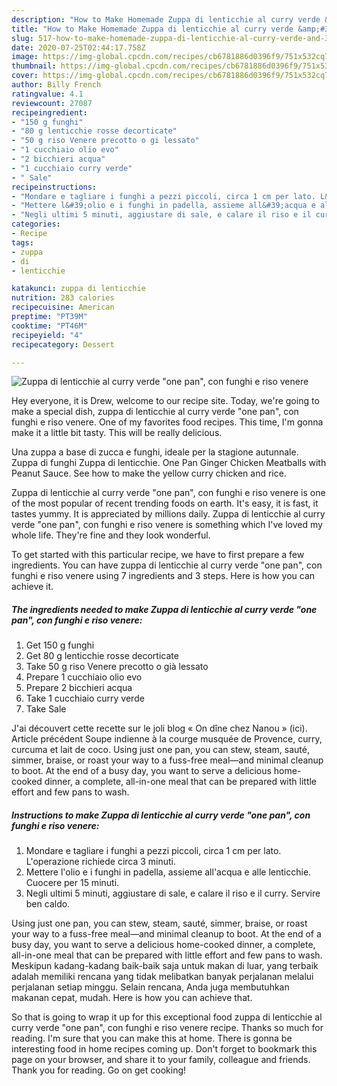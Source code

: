 ```yaml
---
description: "How to Make Homemade Zuppa di lenticchie al curry verde &amp;#34;one pan&amp;#34;, con funghi e riso venere"
title: "How to Make Homemade Zuppa di lenticchie al curry verde &amp;#34;one pan&amp;#34;, con funghi e riso venere"
slug: 517-how-to-make-homemade-zuppa-di-lenticchie-al-curry-verde-and-34-one-pan-and-34-con-funghi-e-riso-venere
date: 2020-07-25T02:44:17.758Z
image: https://img-global.cpcdn.com/recipes/cb6781886d0396f9/751x532cq70/zuppa-di-lenticchie-al-curry-verde-one-pan-con-funghi-e-riso-venere-recipe-main-photo.jpg
thumbnail: https://img-global.cpcdn.com/recipes/cb6781886d0396f9/751x532cq70/zuppa-di-lenticchie-al-curry-verde-one-pan-con-funghi-e-riso-venere-recipe-main-photo.jpg
cover: https://img-global.cpcdn.com/recipes/cb6781886d0396f9/751x532cq70/zuppa-di-lenticchie-al-curry-verde-one-pan-con-funghi-e-riso-venere-recipe-main-photo.jpg
author: Billy French
ratingvalue: 4.1
reviewcount: 27087
recipeingredient:
- "150 g funghi"
- "80 g lenticchie rosse decorticate"
- "50 g riso Venere precotto o gi lessato"
- "1 cucchiaio olio evo"
- "2 bicchieri acqua"
- "1 cucchiaio curry verde"
- " Sale"
recipeinstructions:
- "Mondare e tagliare i funghi a pezzi piccoli, circa 1 cm per lato. L&#39;operazione richiede circa 3 minuti."
- "Mettere l&#39;olio e i funghi in padella, assieme all&#39;acqua e alle lenticchie. Cuocere per 15 minuti."
- "Negli ultimi 5 minuti, aggiustare di sale, e calare il riso e il curry. Servire ben caldo."
categories:
- Recipe
tags:
- zuppa
- di
- lenticchie

katakunci: zuppa di lenticchie 
nutrition: 283 calories
recipecuisine: American
preptime: "PT39M"
cooktime: "PT46M"
recipeyield: "4"
recipecategory: Dessert

---
```



![Zuppa di lenticchie al curry verde &#34;one pan&#34;, con funghi e riso venere](https://img-global.cpcdn.com/recipes/cb6781886d0396f9/751x532cq70/zuppa-di-lenticchie-al-curry-verde-one-pan-con-funghi-e-riso-venere-recipe-main-photo.jpg)

Hey everyone, it is Drew, welcome to our recipe site. Today, we're going to make a special dish, zuppa di lenticchie al curry verde &#34;one pan&#34;, con funghi e riso venere. One of my favorites food recipes. This time, I'm gonna make it a little bit tasty. This will be really delicious.

Una zuppa a base di zucca e funghi, ideale per la stagione autunnale. Zuppa di funghi Zuppa di lenticchie. One Pan Ginger Chicken Meatballs with Peanut Sauce. See how to make the yellow curry chicken and rice.

Zuppa di lenticchie al curry verde &#34;one pan&#34;, con funghi e riso venere is one of the most popular of recent trending foods on earth. It's easy, it is fast, it tastes yummy. It is appreciated by millions daily. Zuppa di lenticchie al curry verde &#34;one pan&#34;, con funghi e riso venere is something which I've loved my whole life. They're fine and they look wonderful.


To get started with this particular recipe, we have to first prepare a few ingredients. You can have zuppa di lenticchie al curry verde &#34;one pan&#34;, con funghi e riso venere using 7 ingredients and 3 steps. Here is how you can achieve it.

<!--inarticleads1-->

##### The ingredients needed to make Zuppa di lenticchie al curry verde &#34;one pan&#34;, con funghi e riso venere:

1. Get 150 g funghi
1. Get 80 g lenticchie rosse decorticate
1. Take 50 g riso Venere precotto o già lessato
1. Prepare 1 cucchiaio olio evo
1. Prepare 2 bicchieri acqua
1. Take 1 cucchiaio curry verde
1. Take  Sale


J&#39;ai découvert cette recette sur le joli blog « On dîne chez Nanou » (ici). Article précédent Soupe indienne à la courge musquée de Provence, curry, curcuma et lait de coco. Using just one pan, you can stew, steam, sauté, simmer, braise, or roast your way to a fuss-free meal—and minimal cleanup to boot. At the end of a busy day, you want to serve a delicious home-cooked dinner, a complete, all-in-one meal that can be prepared with little effort and few pans to wash. 

<!--inarticleads2-->

##### Instructions to make Zuppa di lenticchie al curry verde &#34;one pan&#34;, con funghi e riso venere:

1. Mondare e tagliare i funghi a pezzi piccoli, circa 1 cm per lato. L&#39;operazione richiede circa 3 minuti.
1. Mettere l&#39;olio e i funghi in padella, assieme all&#39;acqua e alle lenticchie. Cuocere per 15 minuti.
1. Negli ultimi 5 minuti, aggiustare di sale, e calare il riso e il curry. Servire ben caldo.


Using just one pan, you can stew, steam, sauté, simmer, braise, or roast your way to a fuss-free meal—and minimal cleanup to boot. At the end of a busy day, you want to serve a delicious home-cooked dinner, a complete, all-in-one meal that can be prepared with little effort and few pans to wash. Meskipun kadang-kadang baik-baik saja untuk makan di luar, yang terbaik adalah memiliki rencana yang tidak melibatkan banyak perjalanan melalui perjalanan setiap minggu. Selain rencana, Anda juga membutuhkan makanan cepat, mudah. Here is how you can achieve that. 

So that is going to wrap it up for this exceptional food zuppa di lenticchie al curry verde &#34;one pan&#34;, con funghi e riso venere recipe. Thanks so much for reading. I'm sure that you can make this at home. There is gonna be interesting food in home recipes coming up. Don't forget to bookmark this page on your browser, and share it to your family, colleague and friends. Thank you for reading. Go on get cooking!

